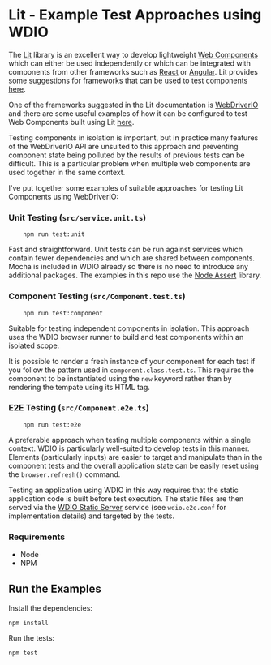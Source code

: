 # Lit - Example Test Approaches using WDIO

The [Lit](https://lit.dev) library is an excellent way to develop lightweight [Web Components](https://developer.mozilla.org/en-US/docs/Web/API/Web_components) which can either be used independently or which can be integrated with components from other frameworks such as [React](https://react.dev/) or [Angular](https://www.angular.io/). Lit provides some suggestions for frameworks that can be used to test components [here](https://lit.dev/docs/tools/testing/).

One of the frameworks suggested in the Lit documentation is [WebDriverIO](https://webdriver.io/) and there are some useful examples of how it can be configured to test Web Components built using Lit [here](https://webdriver.io/docs/component-testing/lit).

Testing components in isolation is important, but in practice many features of the WebDriverIO API are unsuited to this approach and preventing component state being polluted by the results of previous tests can be difficult. This is a particular problem when multiple web components are used together in the same context.

I've put together some examples of suitable approaches for testing Lit Components using WebDriverIO:

### Unit Testing (`src/service.unit.ts`)

        npm run test:unit

Fast and straightforward. Unit tests can be run against services which contain fewer dependencies and which are shared between components. Mocha is included in WDIO already so there is no need to introduce any additional packages. The examples in this repo use the [Node Assert](https://nodejs.org/api/assert.html) library.

### Component Testing (`src/Component.test.ts`)

        npm run test:component

Suitable for testing independent components in isolation. This approach uses the WDIO browser runner to build and test components within an isolated scope.

It is possible to render a fresh instance of your component for each test if you follow the pattern used in `component.class.test.ts`. This requires the component to be instantiated using the `new` keyword rather than by rendering the tempate using its HTML tag.

### E2E Testing (`src/Component.e2e.ts`)

        npm run test:e2e

A preferable approach when testing multiple components within a single context. WDIO is particularly well-suited to develop tests in this manner. Elements (particularly inputs) are easier to target and manipulate than in the component tests and the overall application state can be easily reset using the `browser.refresh()` command.

Testing an application using WDIO in this way requires that the static application code is built before test execution. The static files are then served via the [WDIO Static Server](https://webdriver.io/docs/static-server-service/) service (see `wdio.e2e.conf` for implementation details) and targeted by the tests.

### Requirements

- Node
- NPM

## Run the Examples

Install the dependencies:

    npm install

Run the tests:

    npm test
